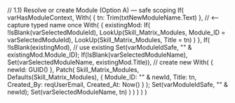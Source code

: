 // 1.1) Resolve or create Module (Option A) — safe scoping
If(
    varHasModuleContext,
    With(
        { tn: Trim(txtNewModuleName.Text) },   // <— capture typed name once
        With(
            {
                existingMod:
                    If(
                        !IsBlank(varSelectedModuleId),
                        LookUp(Skill_Matrix_Modules, Module_ID = varSelectedModuleId),
                        LookUp(Skill_Matrix_Modules, Title = tn)
                    )
            },
            If(
                !IsBlank(existingMod),
                // use existing
                Set(varModuleIdSafe, "" & existingMod.Module_ID);
                If(IsBlank(varSelectedModuleName), Set(varSelectedModuleName, existingMod.Title)),
                // create new
                With(
                    { newId: GUID() },
                    Patch(
                        Skill_Matrix_Modules,
                        Defaults(Skill_Matrix_Modules),
                        {
                            Module_ID: "" & newId,
                            Title: tn,
                            Created_By: reqUserEmail,
                            Created_At: Now()
                        }
                    );
                    Set(varModuleIdSafe, "" & newId);
                    Set(varSelectedModuleName, tn)
                )
            )
        )
    )
)
